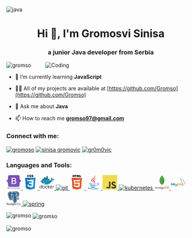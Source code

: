 <img width="600" align="center"  src="https://www.nevinainfotech.com/images/hire-java-developer.jpg" alt="java">
<h1 align="center">Hi 👋, I'm Gromosvi Sinisa</h1>
<h3 align="center">a junior Java developer from Serbia</h3>
<img align="right" width="400" src="https://cdn.dribbble.com/users/1162077/screenshots/3848914/programmer.gif" alt="Coding">


<p align="left"> <img src="https://komarev.com/ghpvc/?username=gromso&label=Profile%20views&color=0e75b6&style=flat" alt="gromso" /> </p>

- 🌱 I’m currently learning **JavaScript**

- 👨‍💻 All of my projects are available at [https://github.com/Gromso](https://github.com/Gromso)

- 💬 Ask me about **Java**

- 📫 How to reach me **gromso97@gmail.com**

<h3 align="left">Connect with me:</h3>
<p align="left">
<a href="https://dev.to/gromoso" target="blank"><img align="center" src="https://raw.githubusercontent.com/rahuldkjain/github-profile-readme-generator/master/src/images/icons/Social/devto.svg" alt="gromoso" height="30" width="40" /></a>
<a href="https://linkedin.com/in/sinisa gromovic" target="blank"><img align="center" src="https://raw.githubusercontent.com/rahuldkjain/github-profile-readme-generator/master/src/images/icons/Social/linked-in-alt.svg" alt="sinisa gromovic" height="30" width="40" /></a>
<a href="https://instagram.com/gr0m0vic" target="blank"><img align="center" src="https://raw.githubusercontent.com/rahuldkjain/github-profile-readme-generator/master/src/images/icons/Social/instagram.svg" alt="gr0m0vic" height="30" width="40" /></a>
</p>

<h3 align="left">Languages and Tools:</h3>
<p align="left"> <a href="https://getbootstrap.com" target="_blank" rel="noreferrer"> <img src="https://raw.githubusercontent.com/devicons/devicon/master/icons/bootstrap/bootstrap-plain-wordmark.svg" alt="bootstrap" width="40" height="40"/> </a> <a href="https://www.w3schools.com/css/" target="_blank" rel="noreferrer"> <img src="https://raw.githubusercontent.com/devicons/devicon/master/icons/css3/css3-original-wordmark.svg" alt="css3" width="40" height="40"/> </a> <a href="https://www.docker.com/" target="_blank" rel="noreferrer"> <img src="https://raw.githubusercontent.com/devicons/devicon/master/icons/docker/docker-original-wordmark.svg" alt="docker" width="40" height="40"/> </a> <a href="https://git-scm.com/" target="_blank" rel="noreferrer"> <img src="https://www.vectorlogo.zone/logos/git-scm/git-scm-icon.svg" alt="git" width="40" height="40"/> </a> <a href="https://www.w3.org/html/" target="_blank" rel="noreferrer"> <img src="https://raw.githubusercontent.com/devicons/devicon/master/icons/html5/html5-original-wordmark.svg" alt="html5" width="40" height="40"/> </a> <a href="https://www.java.com" target="_blank" rel="noreferrer"> <img src="https://raw.githubusercontent.com/devicons/devicon/master/icons/java/java-original.svg" alt="java" width="40" height="40"/> </a> <a href="https://developer.mozilla.org/en-US/docs/Web/JavaScript" target="_blank" rel="noreferrer"> <img src="https://raw.githubusercontent.com/devicons/devicon/master/icons/javascript/javascript-original.svg" alt="javascript" width="40" height="40"/> </a> <a href="https://kubernetes.io" target="_blank" rel="noreferrer"> <img src="https://www.vectorlogo.zone/logos/kubernetes/kubernetes-icon.svg" alt="kubernetes" width="40" height="40"/> </a> <a href="https://www.mongodb.com/" target="_blank" rel="noreferrer"> <img src="https://raw.githubusercontent.com/devicons/devicon/master/icons/mongodb/mongodb-original-wordmark.svg" alt="mongodb" width="40" height="40"/> </a> <a href="https://www.mysql.com/" target="_blank" rel="noreferrer"> <img src="https://raw.githubusercontent.com/devicons/devicon/master/icons/mysql/mysql-original-wordmark.svg" alt="mysql" width="40" height="40"/> </a> <a href="https://www.postgresql.org" target="_blank" rel="noreferrer"> <img src="https://raw.githubusercontent.com/devicons/devicon/master/icons/postgresql/postgresql-original-wordmark.svg" alt="postgresql" width="40" height="40"/> </a> <a href="https://spring.io/" target="_blank" rel="noreferrer"> <img src="https://www.vectorlogo.zone/logos/springio/springio-icon.svg" alt="spring" width="40" height="40"/> </a> </p>

<p><img align="left" src="https://github-readme-stats.vercel.app/api/top-langs?username=gromso&show_icons=true&locale=en&layout=compact" alt="gromso" /></p>

<p>&nbsp;<img align="center" src="https://github-readme-stats.vercel.app/api?username=gromso&show_icons=true&locale=en" alt="gromso" /></p>

<p><img align="center" src="https://github-readme-streak-stats.herokuapp.com/?user=gromso&" alt="gromso" /></p>

